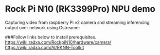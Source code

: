 # Rock Pi N10 (RK3399Pro) NPU demo
Capturing video from raspberry Pi v2 camera snd streaming inferencing output over network using Gstreamer 


###Follow links below to install prerequisites.
https://wiki.radxa.com/RockpiN10/hardware/camera/
https://wiki.radxa.com/AI/RKNN-Toolkit


